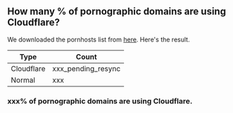 ## How many % of pornographic domains are using Cloudflare?


We downloaded the pornhosts list from [here](https://mypdns.org/my-privacy-dns/porn-records/-/raw/master/submit_here/adult.mypdns.cloud/wildcard.list).
Here's the result.


| Type | Count |
| --- | --- |
| Cloudflare | xxx_pending_resync |
| Normal | xxx |


### xxx% of pornographic domains are using Cloudflare.
